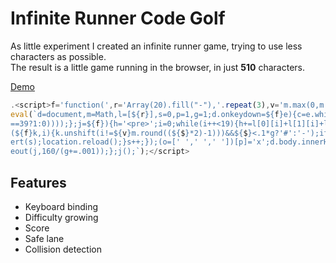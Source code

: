 # Infinite Runner Code Golf
As little experiment I created an infinite runner game, trying to use less characters as possible.  
The result is a little game running in the browser, in just **510** characters.  

[Demo](http://luruke.github.io/infinite-runner-code-golf/)

```javascript
.<script>f='function(',r='Array(20).fill("-"),'.repeat(3),v='m.max(0,m.min(2,',$='m.random()';
eval(`d=document,m=Math,l=[${r}],s=0,p=1,g=1;d.onkeydown=${f}e){c=e.which;p=${v}p+(c==37?-1:(c
==39?1:0))));};j=${f}){h='<pre>';i=0;while(i++<19){h+=l[0][i]+l[1][i]+l[2][i]+"\\n";}l.forEach
(${f}k,i){k.unshift(i!=${v}m.round((${$}*2)-1)))&&${$}<.1*g?'#':'-');if(k.pop()=='#'&&i==p){al
ert(s);location.reload();}s++;});(o=[' ',' ',' '])[p]='x';d.body.innerHTML=h+o.join('');setTim
eout(j,160/(g+=.001));};j();`);</script>
```

## Features
- Keyboard binding
- Difficulty growing
- Score
- Safe lane
- Collision detection
